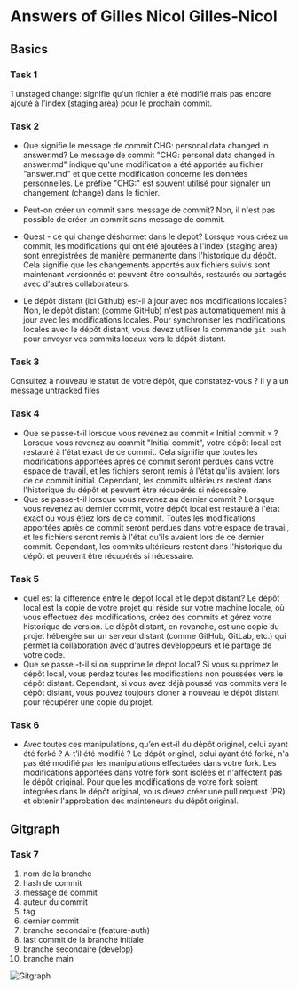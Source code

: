 # Answers of Gilles Nicol Gilles-Nicol

## Basics
### Task 1
1 unstaged change: signifie qu'un fichier a été modifié mais pas encore ajouté à l'index (staging area) pour le prochain commit.
### Task 2
- Que signifie le message de commit CHG: personal data changed in answer.md?
Le message de commit "CHG: personal data changed in answer.md" indique qu'une modification a été apportée au fichier "answer.md" et que cette modification concerne les données personnelles. Le préfixe "CHG:" est souvent utilisé pour signaler un changement (change) dans le fichier.

- Peut-on créer un commit sans message de commit?
Non, il n'est pas possible de créer un commit sans message de commit. 
- Quest - ce qui change déshormet dans le depot?
Lorsque vous créez un commit, les modifications qui ont été ajoutées à l'index (staging area) sont enregistrées de manière permanente dans l'historique du dépôt. Cela signifie que les changements apportés aux fichiers suivis sont maintenant versionnés et peuvent être consultés, restaurés ou partagés avec d'autres collaborateurs.
-  Le dépôt distant (ici Github) est-il à jour avec nos modifications locales?
Non, le dépôt distant (comme GitHub) n'est pas automatiquement mis à jour avec les modifications locales. Pour synchroniser les modifications locales avec le dépôt distant, vous devez utiliser la commande `git push` pour envoyer vos commits locaux vers le dépôt distant.
### Task 3
 Consultez à nouveau le statut de votre dépôt, que constatez-vous ? Il y a un message untracked files
### Task 4
- Que se passe-t-il lorsque vous revenez au commit « Initial commit » ?
Lorsque vous revenez au commit "Initial commit", votre dépôt local est restauré à l'état exact de ce commit. Cela signifie que toutes les modifications apportées après ce commit seront perdues dans votre espace de travail, et les fichiers seront remis à l'état qu'ils avaient lors de ce commit initial. Cependant, les commits ultérieurs restent dans l'historique du dépôt et peuvent être récupérés si nécessaire.
-  Que se passe-t-il lorsque vous revenez au dernier commit ?
Lorsque vous revenez au dernier commit, votre dépôt local est restauré à l'état exact ou vous étiez lors de ce commit. Toutes les modifications apportées après ce commit seront perdues dans votre espace de travail, et les fichiers seront remis à l'état qu'ils avaient lors de ce dernier commit. Cependant, les commits ultérieurs restent dans l'historique du dépôt et peuvent être récupérés si nécessaire.

### Task 5
- quel est la difference entre le depot local et le depot distant?
Le dépôt local est la copie de votre projet qui réside sur votre machine locale, où vous effectuez des modifications, créez des commits et gérez votre historique de version. Le dépôt distant, en revanche, est une copie du projet hébergée sur un serveur distant (comme GitHub, GitLab, etc.) qui permet la collaboration avec d'autres développeurs et le partage de votre code.
- Que se passe -t-il si on supprime le depot local?
Si vous supprimez le dépôt local, vous perdez toutes les modifications non poussées vers le dépôt distant. Cependant, si vous avez déjà poussé vos commits vers le dépôt distant, vous pouvez toujours cloner à nouveau le dépôt distant pour récupérer une copie du projet.

### Task 6
-  Avec toutes ces manipulations, qu’en est-il du dépôt originel, celui ayant été forké ? A-t’il été modifié ?
 Le dépôt originel, celui ayant été forké, n'a pas été modifié par les manipulations effectuées dans votre fork. Les modifications apportées dans votre fork sont isolées et n'affectent pas le dépôt original. Pour que les modifications de votre fork soient intégrées dans le dépôt original, vous devez créer une pull request (PR) et obtenir l'approbation des mainteneurs du dépôt original.

## Gitgraph

### Task 7
1. nom de la branche
2. hash de commit
3. message de commit
4. auteur du commit
5. tag
6. dernier commit
7. branche secondaire (feature-auth)
8. last commit de la branche initiale
9. branche secondaire (develop)
10. branche main

![Gitgraph](img/gitgraph.svg)